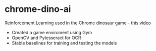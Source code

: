 # chrome-dino-ai
Reinforcement Learning used in the Chrome dinosaur game - <a href="https://www.youtube.com/watch?v=vahwuupy81A" target="_blank">this video</a>

- Created a game enviroment using Gym 
- OpenCV and Pytesseract for OCR 
- Stable baselines for training and testing the models 

